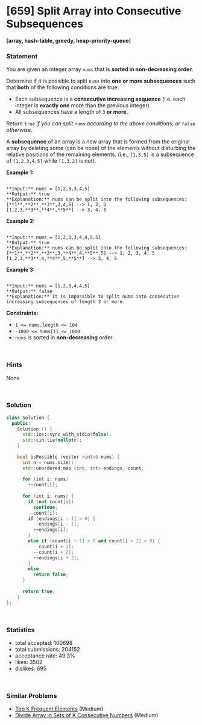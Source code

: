 # [659] Split Array into Consecutive Subsequences

**[array, hash-table, greedy, heap-priority-queue]**

### Statement

You are given an integer array `nums` that is **sorted in non-decreasing order**.

Determine if it is possible to split `nums` into **one or more subsequences** such that **both** of the following conditions are true:

* Each subsequence is a **consecutive increasing sequence** (i.e. each integer is **exactly one** more than the previous integer).
* All subsequences have a length of `3` **or more**.



Return `true` *if you can split* `nums` *according to the above conditions, or* `false` *otherwise*.

A **subsequence** of an array is a new array that is formed from the original array by deleting some (can be none) of the elements without disturbing the relative positions of the remaining elements. (i.e., `[1,3,5]` is a subsequence of `[1,2,3,4,5]` while `[1,3,2]` is not).


**Example 1:**

```

**Input:** nums = [1,2,3,3,4,5]
**Output:** true
**Explanation:** nums can be split into the following subsequences:
[**1**,**2**,**3**,3,4,5] --> 1, 2, 3
[1,2,3,**3**,**4**,**5**] --> 3, 4, 5

```

**Example 2:**

```

**Input:** nums = [1,2,3,3,4,4,5,5]
**Output:** true
**Explanation:** nums can be split into the following subsequences:
[**1**,**2**,**3**,3,**4**,4,**5**,5] --> 1, 2, 3, 4, 5
[1,2,3,**3**,4,**4**,5,**5**] --> 3, 4, 5

```

**Example 3:**

```

**Input:** nums = [1,2,3,4,4,5]
**Output:** false
**Explanation:** It is impossible to split nums into consecutive increasing subsequences of length 3 or more.

```

**Constraints:**
* `1 <= nums.length <= 104`
* `-1000 <= nums[i] <= 1000`
* `nums` is sorted in **non-decreasing** order.


<br>

### Hints

None

<br>

### Solution

```cpp
class Solution {
  public:
    Solution () {
      std::ios::sync_with_stdio(false);
      std::cin.tie(nullptr);
    }
  
    bool isPossible (vector <int>& nums) {
      int n = nums.size();
      std::unordered_map <int, int> endings, count;
      
      for (int i: nums)
        ++count[i];
      
      for (int i: nums) {
        if (not count[i])
          continue;
        --count[i];
        if (endings[i - 1] > 0) {
          --endings[i - 1];
          ++endings[i];
        }
        else if (count[i + 1] > 0 and count[i + 2] > 0) {
          --count[i + 1];
          --count[i + 2];
          ++endings[i + 2];
        }
        else
          return false;
      }
      
      return true;
    }
};
```

<br>

### Statistics

- total accepted: 100698
- total submissions: 204152
- acceptance rate: 49.3%
- likes: 3502
- dislikes: 695

<br>

### Similar Problems

- [Top K Frequent Elements](https://leetcode.com/problems/top-k-frequent-elements) (Medium)
- [Divide Array in Sets of K Consecutive Numbers](https://leetcode.com/problems/divide-array-in-sets-of-k-consecutive-numbers) (Medium)
